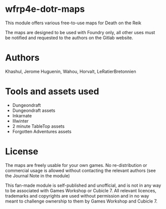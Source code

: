 # wfrp4e-dotr-maps

This module offers various free-to-use maps for Death on the Reik

The maps are designed to be used with Foundry only, all other uses must be notified and requested to the authors on the Gitlab website.

# Authors

Khashul, Jerome Huguenin, Wahou, Horvalt, LeRatierBretonnien


# Tools and assets used 

* Dungeondraft
* Dungeondraft assets
* Inkarnate
* Illwinter
* 2 minute TableTop assets
* Forgotten Adventures assets

# License

The maps are freely usable for your own games. No re-distribution or commercial usage is allowed without contacting the relevant authors (see the Journal Note in the module)

This fan-made module is self-published and unofficial, and is not in any way to be associated with Games Workshop or Cubicle 7.
All relevant licences, trademarks and copyrights are used without permission and in no way meant to challenge ownership to them by Games Workshop and Cubicle 7.
